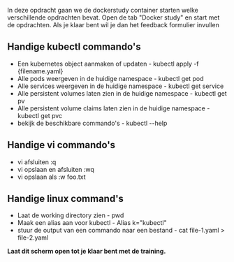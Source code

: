 In deze opdracht gaan we de dockerstudy container starten welke verschillende opdrachten bevat.
Open de tab "Docker study" en start met de opdrachten. Als je klaar bent wil je dan het feedback formulier invullen 

## Handige kubectl commando's

* Een kubernetes object aanmaken of updaten - kubectl apply -f {filename.yaml} 
* Alle pods weergeven in de huidige namespace - kubectl get pod
* Alle services weergeven in de huidige namespace - kubectl get service
* Alle persistent volumes laten zien in de huidige namespace - kubectl get pv
* Alle persistent volume claims laten zien in de huidige namespace - kubectl get pvc
* bekijk de beschikbare commando's - kubectl --help

## Handige vi commando's

* vi afsluiten :q
* vi opslaan en afsluiten :wq
* vi opslaan als :w foo.txt

## Handige linux command's
* Laat de working directory zien - pwd
* Maak een alias aan voor kubectl - Alias k="kubectl"  
* stuur de output van een commando naar een bestand - cat file-1.yaml > file-2.yaml

**Laat dit scherm open tot je klaar bent met de training.**
